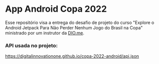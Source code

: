 # App Android Copa 2022

Esse repositório visa a entrega do desafio de projeto do curso "Explore o Android Jetpack Para Não Perder Nenhum Jogo do Brasil na Copa" ministrado por um instrutor da [DIO.me](web.dio.me).

### API usada no projeto:
https://digitalinnovationone.github.io/copa-2022-android/api.json
